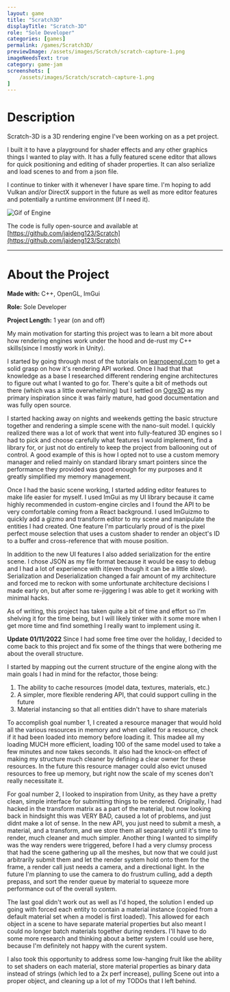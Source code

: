 ```yaml
---
layout: game
title: "Scratch3D"
displayTitle: "Scratch-3D"
role: "Sole Developer"
categories: [games]
permalink: /games/Scratch3D/
previewImage: /assets/images/Scratch/scratch-capture-1.png
imageNeedsText: true
category: game-jam
screenshots: [
    /assets/images/Scratch/scratch-capture-1.png
]
---
```


# Description
Scratch-3D is a 3D rendering engine I've been working on as a pet project.

I built it to have a playground for shader effects and any other graphics things I wanted to play with. It has a fully featured scene editor that allows for quick positioning and editing of shader properties. It can also serialize and load scenes to and from a json file.

I continue to tinker with it whenever I have spare time. I'm hoping to add Vulkan and/or DirectX support in the future as well as more editor features and potentially a runtime environment (If I need it).

![Gif of Engine](/assets/images/Scratch/Scratch3D.gif)

The code is fully open-source and available at [https://github.com/jaideng123/Scratch](https://github.com/jaideng123/Scratch)

---
# About the Project
**Made with:** C++, OpenGL, ImGui

**Role:** Sole Developer

**Project Length:** 1 year (on and off)

My main motivation for starting this project was to learn a bit more about how rendering engines work under the hood and de-rust my C++ skills(since I mostly work in Unity).

I started by going through most of the tutorials on [learnopengl.com](learnopengl.com/) to get a solid grasp on how it's rendering API worked. Once I had that that knowledge as a base I researched different rendering engine architectures to figure out what I wanted to go for. There's quite a bit of methods out there (which was a little overwhelming) but I settled on [Ogre3D](ogre3d.org/) as my primary inspiration since it was fairly mature, had good documentation and was fully open source.

I started hacking away on nights and weekends getting the basic structure together and rendering a simple scene with the nano-suit model. I quickly realized there was a lot of work that went into fully-featured 3D engines so I had to pick and choose carefully what features I would implement, find a library for, or just not do entirely to keep the project from ballooning out of control. A good example of this is how I opted not to use a custom memory manager and relied mainly on standard library smart pointers since the performance they provided was good enough for my purposes and it greatly simplified my memory management.

Once I had the basic scene working, I started adding editor features to make life easier for myself. I used ImGui as my UI library because it came highly recommended in custom-engine circles and I found the API to be very comfortable coming from a React background. I used ImGuizmo to quickly add a gizmo and transform editor to my scene and manipulate the entities I had created. One feature I'm particularly proud of is the pixel perfect mouse selection that uses a custom shader to render an object's ID to a buffer and cross-reference that with mouse position.

In addition to the new UI features I also added serialization for the entire scene. I chose JSON as my file format because it would be easy to debug and I had a lot of experience with it(even though it can be a little slow). Serialization and Deserialization changed a fair amount of my architecture and forced me to reckon with some unfortunate architecture decisions I made early on, but after some re-jiggering I was able to get it working with minimal hacks.

As of writing, this project has taken quite a bit of time and effort so I'm shelving it for the time being, but I will likely tinker with it some more when I get more time and find something I really want to implement using it.

**Update 01/11/2022**
Since I had some free time over the holiday, I decided to come back to this project and fix some of the things that were bothering me about the overall structure.

I started by mapping out the current structure of the engine along with the main goals I had in mind for the refactor, those being:
1. The ability to cache resources (model data, textures, materials, etc.)
2. A simpler, more flexible rendering API, that could support culling in the future
3. Material instancing so that all entities didn't have to share materials

To accomplish goal number 1, I created a resource manager that would hold all the various resources in memory and when called for a resource, check if it had been loaded into memory before loading it. This madee all my loading MUCH more efficient, loading 100 of the same model used to take a few minutes and now takes seconds. It also had the knock-on effect of making my structure much cleaner by defining a clear owner for these resources. In the future this resource manager could also evict unused resources to free up memory, but right now the scale of my scenes don't really necessitate it.

For goal number 2, I looked to inspiration from Unity, as they have a pretty clean, simple interface for submitting things to be rendered. Originally, I had hacked in the transform matrix as a part of the material, but now looking back in hindsight this was VERY BAD, caused a lot of problems, and just didnt make a lot of sense. In the new API, you just need to submit a mesh, a material, and a transform, and we store them all separately until it's time to render, much cleaner and much simpler. Another thing I wanted to simplify was the way renders were triggered, before I had a very clumsy process that had the scene gathering up all the meshes, but now that we could just arbitrarily submit them and let the render system hold onto them for the frame, a render call just needs a camera, and a directional light. In the future I'm planning to use the camera to do frustrum culling, add a depth prepass, and sort the render queue by material to squeeze more performance out of the overall system.

The last goal didn't work out as well as I'd hoped, the solution I ended up going with forced each entity to contain a material instance (copied from a default material set when a model is first loaded). This allowed for each object in a scene to have separate material properties but also meant I could no longer batch materials together during renders. I'll have to do some more research and thinking about a better system I could use here, because I'm definitely not happy with the curent system.

I also took this opportunity to address some low-hanging fruit like the ability to set shaders on each material, store material properties as binary data instead of strings (which led to a 2x perf increase), pulling Scene out into a proper object, and cleaning up a lot of my TODOs that I left behind.